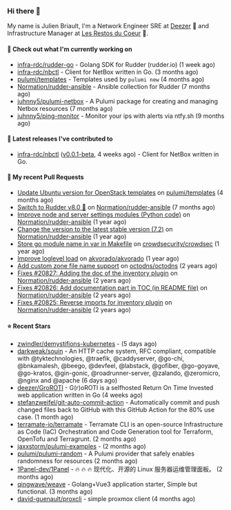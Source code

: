 ### Hi there 👋

My name is Julien Briault, I'm a Network Engineer SRE at [Deezer](https://www.deezer.com) 💜 and Infrastructure Manager at [Les Restos du Coeur](https://www.restosducoeur.org/) 🩷.

#### 👷 Check out what I'm currently working on

- [infra-rdc/rudder-go](https://github.com/infra-rdc/rudder-go) - Golang SDK for Rudder (rudder.io) (1 week ago)
- [infra-rdc/nbctl](https://github.com/infra-rdc/nbctl) - Client for NetBox written in Go. (3 months ago)
- [pulumi/templates](https://github.com/pulumi/templates) - Templates used by `pulumi new` (4 months ago)
- [Normation/rudder-ansible](https://github.com/Normation/rudder-ansible) - Ansible collection for Rudder (7 months ago)
- [juhnny5/pulumi-netbox](https://github.com/juhnny5/pulumi-netbox) - A Pulumi package for creating and managing Netbox resources  (7 months ago)
- [juhnny5/ping-monitor](https://github.com/juhnny5/ping-monitor) - Monitor your ips with alerts via ntfy.sh (9 months ago)

#### 🔭 Latest releases I've contributed to

- [infra-rdc/nbctl](https://github.com/infra-rdc/nbctl) ([v0.0.1-beta](https://github.com/infra-rdc/nbctl/releases/tag/v0.0.1-beta), 4 weeks ago) - Client for NetBox written in Go.

#### 🔨 My recent Pull Requests

- [Update Ubuntu version for OpenStack templates](https://github.com/pulumi/templates/pull/730) on [pulumi/templates](https://github.com/pulumi/templates) (4 months ago)
- [Switch to Rudder v8.0 🚀](https://github.com/Normation/rudder-ansible/pull/67) on [Normation/rudder-ansible](https://github.com/Normation/rudder-ansible) (7 months ago)
- [Improve node and server settings modules (Python code)](https://github.com/Normation/rudder-ansible/pull/65) on [Normation/rudder-ansible](https://github.com/Normation/rudder-ansible) (1 year ago)
- [Change the version to the latest stable version (7.2)](https://github.com/Normation/rudder-ansible/pull/64) on [Normation/rudder-ansible](https://github.com/Normation/rudder-ansible) (1 year ago)
- [Store go module name in var in Makefile](https://github.com/crowdsecurity/crowdsec/pull/1989) on [crowdsecurity/crowdsec](https://github.com/crowdsecurity/crowdsec) (1 year ago)
- [Improve loglevel load](https://github.com/akvorado/akvorado/pull/369) on [akvorado/akvorado](https://github.com/akvorado/akvorado) (1 year ago)
- [Add custom zone file name support](https://github.com/octodns/octodns/pull/961) on [octodns/octodns](https://github.com/octodns/octodns) (2 years ago)
- [Fixes #20827: Adding the doc of the inventory plugin](https://github.com/Normation/rudder-ansible/pull/55) on [Normation/rudder-ansible](https://github.com/Normation/rudder-ansible) (2 years ago)
- [Fixes #20826: Add documentation part in TOC (in README file)](https://github.com/Normation/rudder-ansible/pull/54) on [Normation/rudder-ansible](https://github.com/Normation/rudder-ansible) (2 years ago)
- [Fixes #20825: Reverse imports for inventory plugin](https://github.com/Normation/rudder-ansible/pull/53) on [Normation/rudder-ansible](https://github.com/Normation/rudder-ansible) (2 years ago)

#### ⭐ Recent Stars

- [zwindler/demystifions-kubernetes](https://github.com/zwindler/demystifions-kubernetes) -  (5 days ago)
- [darkweak/souin](https://github.com/darkweak/souin) - An HTTP cache system, RFC compliant, compatible with @tyktechnologies, @traefik, @caddyserver, @go-chi, @bnkamalesh, @beego, @devfeel, @labstack, @gofiber, @go-goyave, @go-kratos, @gin-gonic, @roadrunner-server, @zalando, @zeromicro, @nginx and @apache (6 days ago)
- [deezer/GroROTI](https://github.com/deezer/GroROTI) - G(r)oROTI is a selfhosted Return On Time Invested web application written in Go  (4 weeks ago)
- [stefanzweifel/git-auto-commit-action](https://github.com/stefanzweifel/git-auto-commit-action) - Automatically commit and push changed files back to GitHub with this GitHub Action for the 80% use case. (1 month ago)
- [terramate-io/terramate](https://github.com/terramate-io/terramate) - Terramate CLI is an open-source Infrastructure as Code (IaC) Orchestration and Code Generation tool for Terraform, OpenTofu and Terragrunt. (2 months ago)
- [jaxxstorm/pulumi-examples](https://github.com/jaxxstorm/pulumi-examples) -  (2 months ago)
- [pulumi/pulumi-random](https://github.com/pulumi/pulumi-random) - A Pulumi provider that safely enables randomness for resources (2 months ago)
- [1Panel-dev/1Panel](https://github.com/1Panel-dev/1Panel) - 🔥 🔥 🔥 现代化、开源的 Linux 服务器运维管理面板。 (2 months ago)
- [qingwave/weave](https://github.com/qingwave/weave) - Golang&#43;Vue3 application starter,  Simple but functional. (3 months ago)
- [david-guenault/proxcli](https://github.com/david-guenault/proxcli) - simple proxmox client  (4 months ago)
